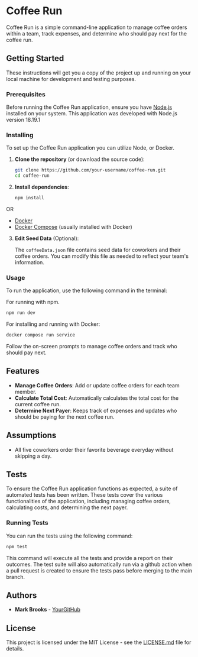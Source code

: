 # Coffee Run

Coffee Run is a simple command-line application to manage coffee orders within a team, track expenses, and determine who should pay next for the coffee run.

## Getting Started

These instructions will get you a copy of the project up and running on your local machine for development and testing purposes.

### Prerequisites

Before running the Coffee Run application, ensure you have [Node.js](https://nodejs.org/en/) installed on your system. This application was developed with Node.js version 18.19.1

### Installing

To set up the Coffee Run application you can utilize Node, or Docker.

1. **Clone the repository** (or download the source code):

    ```bash
    git clone https://github.com/your-username/coffee-run.git
    cd coffee-run
    ```

2. **Install dependencies**:

    ```bash
    npm install
    ```

OR

- [Docker](https://www.docker.com/get-started)
- [Docker Compose](https://docs.docker.com/compose/install/) (usually installed with Docker)
3. **Edit Seed Data** (Optional):

    The `coffeeData.json` file contains seed data for coworkers and their coffee orders. You can modify this file as needed to reflect your team's information.

### Usage

To run the application, use the following command in the terminal:

For running with npm.
```bash
npm run dev
```

For installing and running with Docker:

```bash
docker compose run service
```

Follow the on-screen prompts to manage coffee orders and track who should pay next.

## Features

- **Manage Coffee Orders**: Add or update coffee orders for each team member.
- **Calculate Total Cost**: Automatically calculates the total cost for the current coffee run.
- **Determine Next Payer**: Keeps track of expenses and updates who should be paying for the next coffee run.

## Assumptions
- All five coworkers order their favorite beverage everyday without skipping a day.

## Tests

To ensure the Coffee Run application functions as expected, a suite of automated tests has been written. These tests cover the various functionalities of the application, including managing coffee orders, calculating costs, and determining the next payer.

### Running Tests

You can run the tests using the following command:

```bash
npm test
```
This command will execute all the tests and provide a report on their outcomes. The test suite will also automatically run via a github action when a pull request is created to ensure the tests pass before merging to the main branch.

## Authors

- **Mark Brooks** - [YourGitHub](https://github.com/brooksmarka)

## License

This project is licensed under the MIT License - see the [LICENSE.md](LICENSE.md) file for details.
